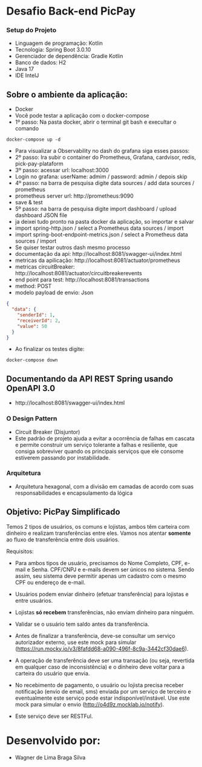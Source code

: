# Desafio Back-end PicPay

### Setup do Projeto
* Linguagem de programação: Kotlin
* Tecnologia: Spring Boot 3.0.10
* Gerenciador de dependência: Gradle Kotlin
* Banco de dados: H2
* Java 17
* IDE IntelJ

## Sobre o ambiente da aplicação:

* Docker
* Você pode testar a aplicação com o docker-compose
* 1º passo: Na pasta docker, abrir o terminal git bash e execultar o comando 
```
docker-compose up -d
```
* Para visualizar a Observability no dash do grafana siga esses passos:
* 2º passo: Ira subir o container do Prometheus, Grafana, cardvisor, redis, pick-pay-plataform
* 3º passo: acessar url: localhost:3000
* Login no grafana: userName: admim / password: admin / depois skip
* 4º passo: na barra de pesquisa digite data sources / add data sources / prometheus
* prometheus server url: http://prometheus:9090
* save & test
* 5º passo: na barra de pesquisa digite import dashboard / upload dashboard JSON file
* ja deixei tudo pronto na pasta docker da aplicação, so importar e salvar
* import spring-http.json / select a Prometheus data sources / import
* import spring-boot-endpoint-metrics.json / select a Prometheus data sources / import
* Se quiser testar outros dash mesmo processo
* documentação da api: http://localhost:8081/swagger-ui/index.html
* metricas da apilicação: http://localhost:8081/actuator/prometheus
* metricas circuitBreaker: http://localhost:8081/actuator/circuitbreakerevents
* end point para test: http://localhost:8081/transactions
* method: POST
* modelo payload de envio: Json
```json
{
  "data": {
    "senderId": 1,
    "receiverId": 2,
    "value": 50
  }
}
```
* Ao finalizar os testes digite:
```
docker-compose down
```
## Documentando da API REST Spring usando OpenAPI 3.0

* http://localhost:8081/swagger-ui/index.html

### O Design Pattern 

* Circuit Breaker (Disjuntor)
* Este padrão de projeto ajuda a evitar a ocorrência de falhas em cascata e permite construir um serviço tolerante a falhas e resiliente, que consiga sobreviver quando os principais serviços que ele consome estiverem passando por instabilidade.
### Arquitetura

* Arquitetura hexagonal, com a divisão em camadas de acordo com suas responsabilidades e encapsulamento da lógica

## Objetivo: PicPay Simplificado

Temos 2 tipos de usuários, os comuns e lojistas, ambos têm carteira com dinheiro e realizam transferências entre eles. Vamos nos atentar **somente** ao fluxo de transferência entre dois usuários.

Requisitos:

- Para ambos tipos de usuário, precisamos do Nome Completo, CPF, e-mail e Senha. CPF/CNPJ e e-mails devem ser únicos no sistema. Sendo assim, seu sistema deve permitir apenas um cadastro com o mesmo CPF ou endereço de e-mail.

- Usuários podem enviar dinheiro (efetuar transferência) para lojistas e entre usuários.

- Lojistas **só recebem** transferências, não enviam dinheiro para ninguém.

- Validar se o usuário tem saldo antes da transferência.

- Antes de finalizar a transferência, deve-se consultar um serviço autorizador externo, use este mock para simular (https://run.mocky.io/v3/8fafdd68-a090-496f-8c9a-3442cf30dae6).

- A operação de transferência deve ser uma transação (ou seja, revertida em qualquer caso de inconsistência) e o dinheiro deve voltar para a carteira do usuário que envia.

- No recebimento de pagamento, o usuário ou lojista precisa receber notificação (envio de email, sms) enviada por um serviço de terceiro e eventualmente este serviço pode estar indisponível/instável. Use este mock para simular o envio (http://o4d9z.mocklab.io/notify).

- Este serviço deve ser RESTFul.
# Desenvolvido por:

* Wagner de Lima Braga Silva

